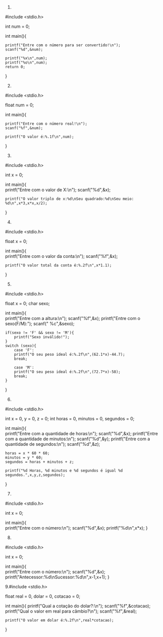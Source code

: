 1.
#include <stdio.h>

int num = 0;

int main(){   

    printf("Entre com o número para ser convertido!\n");
    scanf("%d",&num);
    
    printf("%x\n",num);
    printf("%o\n",num);
    return 0;
}

2.
#include <stdio.h>

float num = 0;

int main(){   

    printf("Entre com o número real!\n");
    scanf("%f",&num);
    
    printf("O valor é:%.1f\n",num);
}

3.
#include <stdio.h>

int x = 0;

int main(){   
    printf("Entre com o valor de X:\n");
    scanf("%d",&x);
    
    printf("O valor triplo de x:%d\nSeu quadrado:%d\nSeu meio: %d\n",x*3,x*x,x/2);   
}

4.
#include <stdio.h>

float x = 0;

int main(){   
    printf("Entre com o valor da conta:\n");
    scanf("%f",&x);

    printf("O valor total da conta é:%.2f\n",x*1.1);
}

5.
#include <stdio.h>

float x = 0;
char sexo;

int main(){   
    printf("Entre com a altura:\n");
    scanf("%f",&x);
    printf("Entre com o sexo(F/M):");
    scanf(" %c",&sexo);

    if(sexo != 'F' && sexo != 'M'){
        printf("Sexo inválido!");
    }
    switch (sexo){
        case 'F':
        printf("O seu peso ideal é:%.2f\n",(62.1*x)-44.7);
        break;

        case 'M':
        printf("O seu peso ideal é:%.2f\n",(72.7*x)-58);
        break;
    }  
}

6.
#include <stdio.h>

int x = 0, y = 0, z = 0;
int horas = 0, minutos = 0, segundos = 0;

int main(){   
    printf("Entre com a quantidade de horas:\n");
    scanf("%d",&x);
    printf("Entre com a quantidade de minutos:\n");
    scanf("%d",&y);
    printf("Entre com a quantidade de segundos:\n");
    scanf("%d",&z);

    horas = x * 60 * 60;
    minutos = y * 60;
    segundos = horas + minutos + z;

    printf("%d Horas, %d minutos e %d segundos é igual %d segundos.",x,y,z,segundos);    
}

7.
#include <stdio.h>

int x = 0;
    

int main(){   
    printf("Entre com o número:\n");
    scanf("%d",&x);
    printf("%d\n",x*x);
}

8.
#include <stdio.h>

int x = 0;
    
int main(){   
    printf("Entre com o número:\n");
    scanf("%d",&x);
    printf("Antecessor:%d\nSucessor:%d\n",x-1,x+1);
}

9.#include <stdio.h>

float real = 0, dolar = 0, cotacao = 0; 

int main(){ 
    printf("Qual a cotação do dolar?:\n"); 
    scanf("%f",&cotacao); 
    printf("Qual o valor em real para câmbio?\n"); 
    scanf("%f",&real);
 
    printf("O valor em dolar é:%.2f\n",real*cotacao); 
}  

